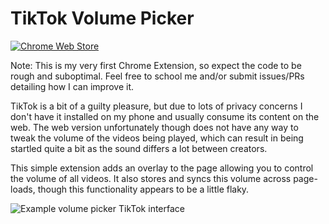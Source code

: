 TikTok Volume Picker
==============
[![Chrome Web Store](https://img.shields.io/chrome-web-store/v/jfdeajjenhfomofiknifcmdpnipmlgjk?style=flat-square)](https://chrome.google.com/webstore/detail/tiktok-volume-picker/jfdeajjenhfomofiknifcmdpnipmlgjk)

Note: This is my very first Chrome Extension, so expect the code to be rough and suboptimal. Feel free to school me and/or submit issues/PRs detailing how I can improve it.

TikTok is a bit of a guilty pleasure, but due to lots of privacy concerns I don't have it installed on my phone and usually consume its content on the web. The web version unfortunately though does not have any way to tweak the volume of the videos being played, which can result in being startled quite a bit as the sound differs a lot between creators.

This simple extension adds an overlay to the page allowing you to control the volume of all videos. It also stores and syncs this volume across page-loads, though this functionality appears to be a little flaky.

![Example volume picker TikTok interface](https://up.jross.me/m9dmxtb6)
